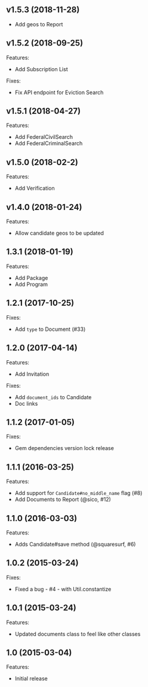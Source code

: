 ## v1.5.3 (2018-11-28)

- Add geos to Report

## v1.5.2 (2018-09-25)

Features:

- Add Subscription List

Fixes:

- Fix API endpoint for Eviction Search

## v1.5.1 (2018-04-27)

Features:

- Add FederalCivilSearch
- Add FederalCriminalSearch

## v1.5.0 (2018-02-2)

Features:

- Add Verification

## v1.4.0 (2018-01-24)

Features:

- Allow candidate geos to be updated

## 1.3.1 (2018-01-19)

Features:

 - Add Package
 - Add Program

## 1.2.1 (2017-10-25)

Fixes:

 - Add `type` to Document (#33)

## 1.2.0 (2017-04-14)

Features:

 - Add Invitation

Fixes:

 - Add `document_ids` to Candidate
 - Doc links

## 1.1.2 (2017-01-05)

Fixes:

 - Gem dependencies version lock release

## 1.1.1 (2016-03-25)

Features:

  - Add support for `Candidate#no_middle_name` flag (#8)
  - Add Documents to Report (@sico, #12)

## 1.1.0 (2016-03-03)

Features:

  - Adds Candidate#save method (@squaresurf, #6)

## 1.0.2 (2015-03-24)

Fixes:

  - Fixed a bug - #4 - with Util.constantize

## 1.0.1 (2015-03-24)

Features:

  - Updated documents class to feel like other classes

## 1.0 (2015-03-04)

Features:

  - Initial release
